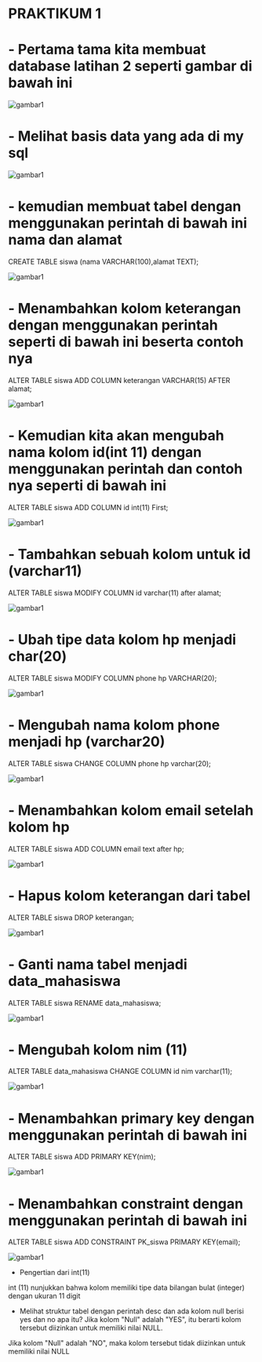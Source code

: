 # PRAKTIKUM 1

# - Pertama tama kita membuat database latihan 2 seperti gambar di bawah ini

![gambar1](gambar/gambar15.jpg)

# - Melihat basis data yang ada di my sql

![gambar1](gambar/gambar2.png)

# - kemudian membuat tabel dengan menggunakan perintah di bawah ini nama dan alamat 

CREATE TABLE siswa (nama VARCHAR(100),alamat TEXT);

![gambar1](gambar/gambar3.png)

# - Menambahkan kolom keterangan dengan menggunakan perintah seperti di bawah ini beserta contoh nya 

ALTER TABLE siswa ADD COLUMN keterangan VARCHAR(15) AFTER alamat;

![gambar1](gambar/gambar4.png)

# - Kemudian kita akan mengubah nama kolom id(int 11) dengan menggunakan perintah dan contoh nya seperti di bawah ini

ALTER TABLE siswa ADD COLUMN id int(11) First;

![gambar1](gambar/gambar5.png)

# - Tambahkan sebuah kolom untuk id (varchar11)

ALTER TABLE siswa MODIFY COLUMN id varchar(11) after alamat;

![gambar1](gambar/gambar6.png)

# - Ubah tipe data kolom hp menjadi char(20)

ALTER TABLE siswa MODIFY COLUMN phone hp VARCHAR(20);

![gambar1](gambar/gambar7.png)

# - Mengubah nama kolom phone menjadi hp (varchar20)

ALTER TABLE siswa CHANGE COLUMN phone hp varchar(20);

![gambar1](gambar/gambar8.png)

# - Menambahkan kolom email setelah kolom hp

ALTER TABLE siswa ADD COLUMN email text after hp;

![gambar1](gambar/gambar9.png)

# - Hapus kolom keterangan dari tabel

ALTER TABLE siswa DROP keterangan;

![gambar1](gambar/gambar10.png)

# - Ganti nama tabel menjadi data_mahasiswa

ALTER TABLE siswa RENAME data_mahasiswa;

![gambar1](gambar/gambar11.png)

# - Mengubah kolom nim (11)

ALTER TABLE data_mahasiswa CHANGE COLUMN id nim varchar(11);

![gambar1](gambar/gambar12.png)

# - Menambahkan primary key dengan menggunakan perintah di bawah ini

ALTER TABLE siswa ADD PRIMARY KEY(nim);

![gambar1](gambar/gambar13.png)

# - Menambahkan constraint dengan menggunakan perintah di bawah ini

ALTER TABLE siswa ADD CONSTRAINT PK_siswa PRIMARY KEY(email);

![gambar1](gambar/gambar14.png)

- Pengertian dari int(11)

int (11) nunjukkan bahwa kolom memiliki tipe data bilangan bulat (integer) dengan ukuran 11 digit 

- Melihat struktur tabel dengan perintah desc dan ada kolom null berisi yes dan no apa itu?
Jika kolom "Null" adalah "YES", itu berarti kolom tersebut diizinkan untuk memiliki nilai NULL.

Jika kolom "Null" adalah "NO", maka kolom tersebut tidak diizinkan untuk memiliki nilai NULL


